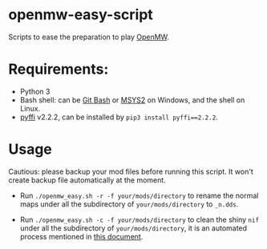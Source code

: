 # openmw-easy-script
Scripts to ease the preparation to play [OpenMW](https://openmw.org/en/).

# Requirements:

* Python 3
* Bash shell: can be [Git Bash](https://gitforwindows.org/) or [MSYS2](https://www.msys2.org/) on Windows, and the shell on Linux.
* [pyffi](https://github.com/niftools/pyffi) v2.2.2, can be installed by `pip3 install pyffi==2.2.2`.

# Usage

Cautious: please backup your mod files before running this script. It won't create backup file automatically at the moment.

* Run `./openmw_easy.sh -r -f your/mods/directory` to rename the normal maps under all the subdirectory of `your/mods/directory` to `_n.dds`. 

* Run `./openmw_easy.sh -c -f your/mods/directory` to clean the shiny `nif` under all the subdirectory of `your/mods/directory`, it is an automated process mentioned in [this document](https://openmw.readthedocs.io/en/openmw-0.41.0/openmw-mods/convert_bump_mapped_mods.html).
